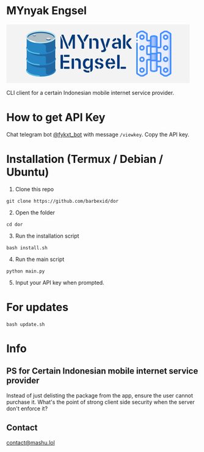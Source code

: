 # MYnyak Engsel

![banner](bnr.png)

CLI client for a certain Indonesian mobile internet service provider.

# How to get API Key
Chat telegram bot [@fykxt_bot](https://t.me/fykxt_bot) with message `/viewkey`. Copy the API key.

# Installation (Termux / Debian / Ubuntu)

1. Clone this repo
```
git clone https://github.com/barbexid/dor
```
2. Open the folder
```
cd dor
```
3. Run the installation script
```
bash install.sh
```
4. Run the main script
```
python main.py
```
5. Input your API key when prompted.
#
# For updates
```
bash update.sh
```
# Info

## PS for Certain Indonesian mobile internet service provider

Instead of just delisting the package from the app, ensure the user cannot purchase it.
What's the point of strong client side security when the server don't enforce it?

## Contact

contact@mashu.lol
